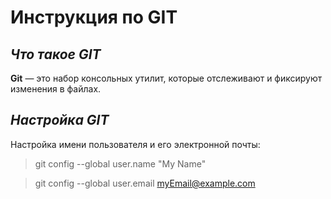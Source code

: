# Инструкция по GIT

## ***Что такое GIT***

**Git** — это набор консольных утилит, которые отслеживают и фиксируют изменения в файлах.

## ***Настройка GIT***

Настройка имени пользователя и его электронной почты:

> git config --global user.name "My Name"

> git config --global user.email myEmail@example.com